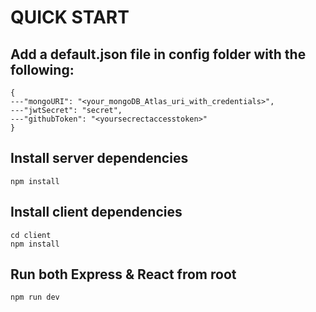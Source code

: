 # QUICK START

## Add a default.json file in config folder with the following:

```
{
---"mongoURI": "<your_mongoDB_Atlas_uri_with_credentials>",
---"jwtSecret": "secret",
---"githubToken": "<yoursecrectaccesstoken>"
}

```

## Install server dependencies

```
npm install

```

## Install client dependencies

```
cd client
npm install

```

## Run both Express & React from root

```
npm run dev

```
